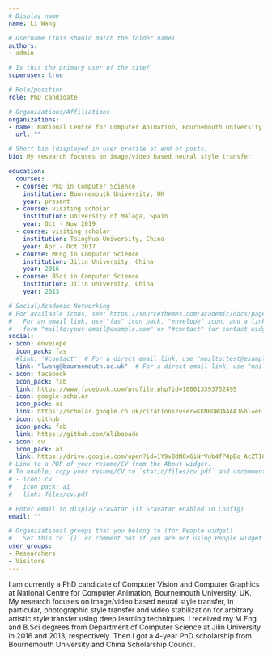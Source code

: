 ```yaml
---
# Display name
name: Li Wang

# Username (this should match the folder name)
authors:
- admin

# Is this the primary user of the site?
superuser: true

# Role/position
role: PhD candidate

# Organizations/Affiliations
organizations:
- name: National Centre for Computer Animation, Bournemouth University, UK
  url: ""

# Short bio (displayed in user profile at end of posts)
bio: My research focuses on image/video based neural style transfer.

education:
  courses:
  - course: PhD in Computer Science
    institution: Bournemouth University, UK
    year: present
  - course: visiting scholar
    institution: University of Malaga, Spain
    year: Oct - Nov 2019
  - course: visiting scholar
    institution: Tsinghua University, China
    year: Apr - Oct 2017
  - course: MEng in Computer Science
    institution: Jilin University, China
    year: 2016
  - course: BSci in Computer Science
    institution: Jilin University, China
    year: 2013

# Social/Academic Networking
# For available icons, see: https://sourcethemes.com/academic/docs/page-builder/#icons
#   For an email link, use "fas" icon pack, "envelope" icon, and a link in the
#   form "mailto:your-email@example.com" or "#contact" for contact widget.
social:
- icon: envelope
  icon_pack: fas
  #link: '#contact'  # For a direct email link, use "mailto:test@example.org".
  link: "lwang@bournemouth.ac.uk"  # For a direct email link, use "mailto:test@example.org".
- icon: facebook
  icon_pack: fab
  link: https://www.facebook.com/profile.php?id=100013393752495
- icon: google-scholar
  icon_pack: ai
  link: https://scholar.google.co.uk/citations?user=KKNBDWQAAAAJ&hl=en
- icon: github
  icon_pack: fab
  link: https://github.com/Alibabade
- icon: cv
  icon_pack: ai
  link: https://drive.google.com/open?id=1Y9vBdN0x6iNrVob4fP4pBo_AcZTI6Y4G  
# Link to a PDF of your resume/CV from the About widget.
# To enable, copy your resume/CV to `static/files/cv.pdf` and uncomment the lines below.
# - icon: cv
#   icon_pack: ai
#   link: files/cv.pdf

# Enter email to display Gravatar (if Gravatar enabled in Config)
email: ""

# Organizational groups that you belong to (for People widget)
#   Set this to `[]` or comment out if you are not using People widget.
user_groups:
- Researchers
- Visitors
---
```


I am currently a PhD candidate of Computer Vision and Computer Graphics at National Centre for Computer Animation, Bournemouth University, UK. My research focuses on image/video based neural style transfer, in particular, photographic style transfer and video stabilization for arbitrary artistic style transfer using deep learning techniques. I received my M.Eng and B.Sci degrees from Department of Computer Science at Jilin University in 2016 and 2013, respectively. Then I got a 4-year PhD scholarship from Bournemouth University and China Scholarship Council.
